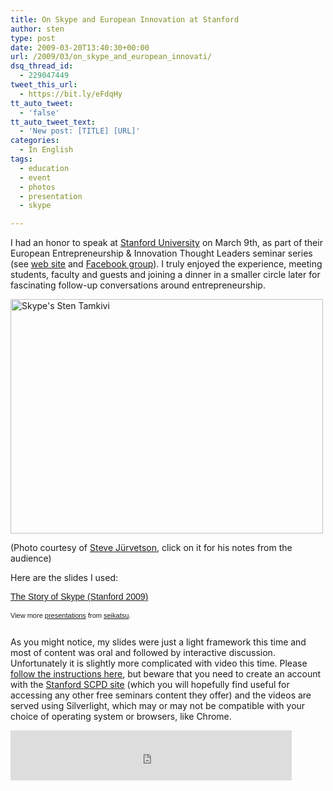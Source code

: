 ```yaml
---
title: On Skype and European Innovation at Stanford
author: sten
type: post
date: 2009-03-20T13:40:30+00:00
url: /2009/03/on_skype_and_european_innovati/
dsq_thread_id:
  - 229047449
tweet_this_url:
  - https://bit.ly/eFdqHy
tt_auto_tweet:
  - 'false'
tt_auto_tweet_text:
  - 'New post: [TITLE] [URL]'
categories:
  - In English
tags:
  - education
  - event
  - photos
  - presentation
  - skype

---
```

I had an honor to speak at [Stanford University][1] on March 9th, as part of their European Entrepreneurship & Innovation Thought Leaders seminar series (see [web site][2] and [Facebook group][3]). I truly enjoyed the experience, meeting students, faculty and guests and joining a dinner in a smaller circle later for fascinating follow-up conversations around entrepreneurship.

[<img src="http://farm4.static.flickr.com/3590/3343043886_034daabb34.jpg?v=0" width="500" height="375" alt="Skype's Sten Tamkivi" />][4]
  
(Photo courtesy of [Steve Jürvetson][5], click on it for his notes from the audience)

Here are the slides I used:

<div style="width:425px;text-align:left" id="__ss_1174035">
  <a style="font:14px Helvetica,Arial,Sans-serif;display:block;margin:12px 0 3px 0;text-decoration:underline;" href="http://www.slideshare.net/seikatsu/the-story-of-skype-stanford-2009?type=powerpoint" title="The Story of Skype (Stanford 2009)">The Story of Skype (Stanford 2009)</a></p> 
  
  <div style="font-size:11px;font-family:tahoma,arial;height:26px;padding-top:2px;">
    View more <a style="text-decoration:underline;" href="http://www.slideshare.net/">presentations</a> from <a style="text-decoration:underline;" href="http://www.slideshare.net/seikatsu">seikatsu</a>.
  </div>
</div>

As you might notice, my slides were just a light framework this time and most of content was oral and followed by interactive discussion. Unfortunately it is slightly more complicated with video this time. Please [follow the instructions here][6], but beware that you need to create an account with the [Stanford SCPD site][7] (which you will hopefully find useful for accessing any other free seminars content they offer) and the videos are served using Silverlight, which may or may not be compatible with your choice of operating system or browsers, like Chrome.

<iframe src="http://www.facebook.com/plugins/like.php?href=http%3A%2F%2Fsten.tamkivi.com%2F2009%2F03%2Fon_skype_and_european_innovati%2F&layout=standard&show_faces=true&width=450&action=like&colorscheme=light&height=80" scrolling="no" frameborder="0" style="border:none; overflow:hidden; width:450px; height:80px;" allowTransparency="true"></iframe>

 [1]: http://stanford.edu/
 [2]: http://www.europeanentrepreneursatstanford.com/
 [3]: http://www.facebook.com/group.php?gid=51240639965
 [4]: hhttp://www.flickr.com/photos/jurvetson/3343043886/ "Skype's Sten Tamkivi by jurvetson, on Flickr"
 [5]: http://www.flickr.com/photos/jurvetson/
 [6]: http://www.europeanentrepreneursatstanford.com/watch_online/index.php
 [7]: http://scpd.stanford.edu/